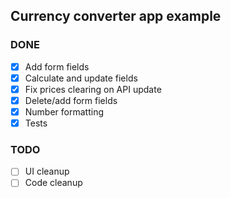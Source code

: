 ## Currency converter app example

### DONE
- [x] Add form fields
- [x] Calculate and update fields
- [x] Fix prices clearing on API update
- [x] Delete/add form fields
- [x] Number formatting
- [x] Tests

### TODO
- [ ] UI cleanup
- [ ] Code cleanup